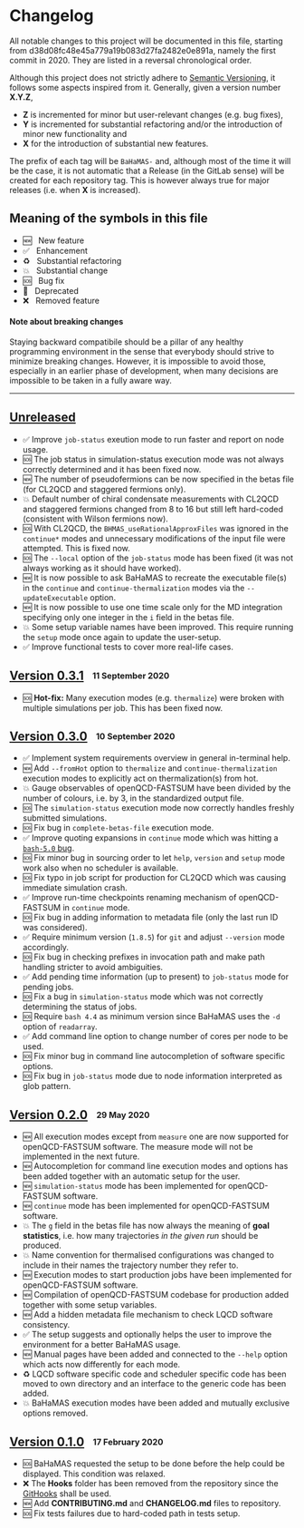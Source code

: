 # Changelog

All notable changes to this project will be documented in this file, starting from d38d08fc48e45a779a19b083d27fa2482e0e891a, namely the first commit in 2020.
They are listed in a reversal chronological order.

Although this project does not strictly adhere to [Semantic Versioning](https://semver.org/spec/v2.0.0.html), it follows some aspects inspired from it.
Generally, given a version number **X.Y.Z**,

* **Z** is incremented for minor but user-relevant changes (e.g. bug fixes),
* **Y** is incremented for substantial refactoring and/or the introduction of minor new functionality and
* **X** for the introduction of substantial new features.

The prefix of each tag will be `BaHaMAS-` and, although most of the time it will be the case, it is not automatic that a Release (in the GitLab sense) will be created for each repository tag.
This is however always true for major releases (i.e. when **X** is increased).

## Meaning of the symbols in this file

* :new:              &nbsp; New feature
* :white_check_mark: &nbsp; Enhancement
* :recycle:          &nbsp; Substantial refactoring
* :boom:             &nbsp; Substantial change
* :sos:              &nbsp; Bug fix
* :no_entry_sign:    &nbsp; Deprecated
* :x:                &nbsp; Removed feature

#### Note about breaking changes

Staying backward compatibile should be a pillar of any healthy programming environment in the sense that everybody should strive to minimize breaking changes.
However, it is impossible to avoid those, especially in an earlier phase of development, when many decisions are impossible to be taken in a fully aware way.

---

## [Unreleased]

* :white_check_mark: Improve `job-status` exeution mode to run faster and report on node usage.
* :sos: The job status in simulation-status execution mode was not always correctly determined and it has been fixed now.
* :new: The number of pseudofermions can be now specified in the betas file (for CL2QCD and staggered fermions only).
* :boom: Default number of chiral condensate measurements with CL2QCD and staggered fermions changed from 8 to 16 but still left hard-coded (consistent with Wilson fermions now).
* :sos: With CL2QCD, the `BHMAS_useRationalApproxFiles` was ignored in the `continue*` modes and unnecessary modifications of the input file were attempted. This is fixed now.
* :sos: The `--local` option of the `job-status` mode has been fixed (it was not always working as it should have worked).
* :new: It is now possible to ask BaHaMAS to recreate the executable file(s) in the `continue` and `continue-thermalization` modes via the `--updateExecutable` option.
* :new: It is now possible to use one time scale only for the MD integration specifying only one integer in the `i` field in the betas file.
* :boom: Some setup variable names have been improved. This require running the `setup` mode once again to update the user-setup.
* :white_check_mark: Improve functional tests to cover more real-life cases.

## [Version 0.3.1] &ensp;<sub><sup>11 September 2020</sup></sub>

* :sos: **Hot-fix:** Many execution modes (e.g. `thermalize`) were broken with multiple simulations per job. This has been fixed now.

## [Version 0.3.0] &ensp;<sub><sup>10 September 2020</sup></sub>

* :white_check_mark: Implement system requirements overview in general in-terminal help.
* :new: Add `--fromHot` option to `thermalize` and `continue-thermalization` execution modes to explicitly act on thermalization(s) from hot.
* :boom: Gauge observables of openQCD-FASTSUM have been divided by the number of colours, i.e. by 3, in the standardized output file.
* :sos: The `simulation-status` execution mode now correctly handles freshly submitted simulations.
* :sos: Fix bug in `complete-betas-file` execution mode.
* :white_check_mark: Improve quoting expansions in `continue` mode which was hitting a [`bash-5.0` bug](https://unix.stackexchange.com/a/596526/370049).
* :sos: Fix minor bug in sourcing order to let `help`, `version` and `setup` mode work also when no scheduler is available.
* :sos: Fix typo in job script for production for CL2QCD which was causing immediate simulation crash.
* :white_check_mark: Improve run-time checkpoints renaming mechanism of openQCD-FASTSUM in `continue` mode.
* :sos: Fix bug in adding information to metadata file (only the last run ID was considered).
* :white_check_mark: Require minimum version (`1.8.5`) for `git` and adjust `--version` mode accordingly.
* :sos: Fix bug in checking prefixes in invocation path and make path handling stricter to avoid ambiguities.
* :white_check_mark: Add pending time information (up to present) to `job-status` mode for pending jobs.
* :sos: Fix a bug in `simulation-status` mode which was not correctly determining the status of jobs.
* :sos: Require `bash 4.4` as minimum version since BaHaMAS uses the `-d` option of `readarray`.
* :white_check_mark: Add command line option to change number of cores per node to be used.
* :sos: Fix minor bug in command line autocompletion of software specific options.
* :sos: Fix bug in `job-status` mode due to node information interpreted as glob pattern.

## [Version 0.2.0] &ensp;<sub><sup>29 May 2020</sup></sub>

* :new: All execution modes except from `measure` one are now supported for openQCD-FASTSUM software. The measure mode will not be implemented in the next future.
* :new: Autocompletion for command line execution modes and options has been added together with an automatic setup for the user.
* :new: `simulation-status` mode has been implemented for openQCD-FASTSUM software.
* :new: `continue` mode has been implemented for openQCD-FASTSUM software.
* :boom: The `g` field in the betas file has now always the meaning of **goal statistics**, i.e. how many trajectories *in the given run* should be produced.
* :boom: Name convention for thermalised configurations was changed to include in their names the trajectory number they refer to.
* :new: Execution modes to start production jobs have been implemented for openQCD-FASTSUM software.
* :new: Compilation of openQCD-FASTSUM codebase for production added together with some setup variables.
* :new: Add a hidden metadata file mechanism to check LQCD software consistency.
* :white_check_mark: The setup suggests and optionally helps the user to improve the environment for a better BaHaMAS usage.
* :new: Manual pages have been added and connected to the `--help` option which acts now differently for each mode.
* :recycle: LQCD software specific code and scheduler specific code has been moved to own directory and an interface to the generic code has been added.
* :boom: BaHaMAS execution modes have been added and mutually exclusive options removed.

## [Version 0.1.0] &ensp;<sub><sup>17 February 2020</sup></sub>

* :sos: BaHaMAS requested the setup to be done before the help could be displayed. This condition was relaxed.
* :x: The **Hooks** folder has been removed from the repository since the [GitHooks](https://github.com/AxelKrypton/GitHooks) shall be used.
* :new: Add **CONTRIBUTING.md** and **CHANGELOG.md** files to repository.
* :sos: Fix tests failures due to hard-coded path in tests setup.


[Unreleased]: https://github.com/AG-Philipsen/BaHaMAS/compare/BaHaMAS-0.3.1...develop
[Version 0.3.1]: https://github.com/AG-Philipsen/BaHaMAS/releases/tag/BaHaMAS-0.3.1
[Version 0.3.0]: https://github.com/AG-Philipsen/BaHaMAS/releases/tag/BaHaMAS-0.3.0
[Version 0.2.0]: https://github.com/AG-Philipsen/BaHaMAS/releases/tag/BaHaMAS-0.2.0
[Version 0.1.0]: https://github.com/AG-Philipsen/BaHaMAS/releases/tag/BaHaMAS-0.1.0

